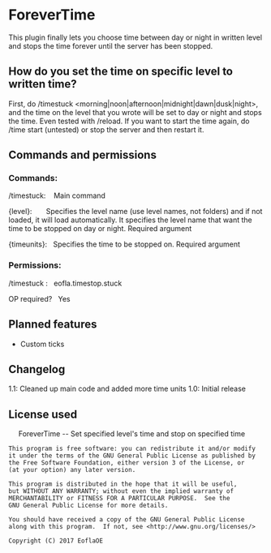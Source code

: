 # ForeverTime
This plugin finally lets you choose time between day or night in written level and stops the time forever until the server has been stopped. 

## How do you set the time on specific level to written time? 
First, do /timestuck <level> <morning|noon|afternoon|midnight|dawn|dusk|night>, and the time on the level that you wrote will be set to day or night and stops the time. Even tested with /reload. If you want to start the time again, do /time start (untested) or stop the server and then restart it. 

## Commands and permissions
### Commands:

/timestuck:    Main command

{level}:       Specifies the level name (use level names, not folders) and if not loaded, it will load automatically. It specifies the level name that want the time to be stopped on day or night. Required argument

{timeunits}:   Specifies the time to be stopped on. Required argument

### Permissions: 

/timestuck :   eofla.timestop.stuck

OP required?   Yes

## Planned features
- Custom ticks

## Changelog

1.1: Cleaned up main code and added more time units
1.0: Initial release

## License used
   
    ForeverTime -- Set specified level's time and stop on specified time

    This program is free software: you can redistribute it and/or modify
    it under the terms of the GNU General Public License as published by
    the Free Software Foundation, either version 3 of the License, or
    (at your option) any later version.

    This program is distributed in the hope that it will be useful,
    but WITHOUT ANY WARRANTY; without even the implied warranty of
    MERCHANTABILITY or FITNESS FOR A PARTICULAR PURPOSE.  See the
    GNU General Public License for more details.

    You should have received a copy of the GNU General Public License
    along with this program.  If not, see <http://www.gnu.org/licenses/>
    
    Copyright (C) 2017 EoflaOE
